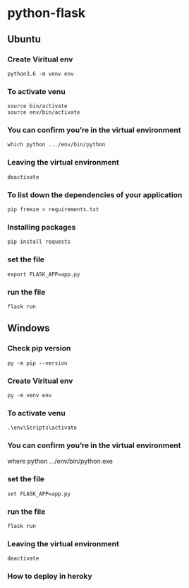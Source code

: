 # python-flask

## Ubuntu
### Create Viritual env
    python3.6 -m venv env
### To activate venu
    source bin/activate
    source env/bin/activate
### You can confirm you’re in the virtual environment
    which python .../env/bin/python
### Leaving the virtual environment
    deactivate
### To list down the dependencies of your application
    pip freeze > requirements.txt
### Installing packages
    pip install requests
### set the file
    export FLASK_APP=app.py
### run the file
    flask run


## Windows
### Check pip version
    py -m pip --version
### Create Viritual env
    py -m venv env
### To activate venu
    .\env\Scripts\activate
### You can confirm you’re in the virtual environment
   where python .../env/bin/python.exe
### set the file
    set FLASK_APP=app.py
### run the file
    flask run
### Leaving the virtual environment
    deactivate




### How to deploy in heroky
